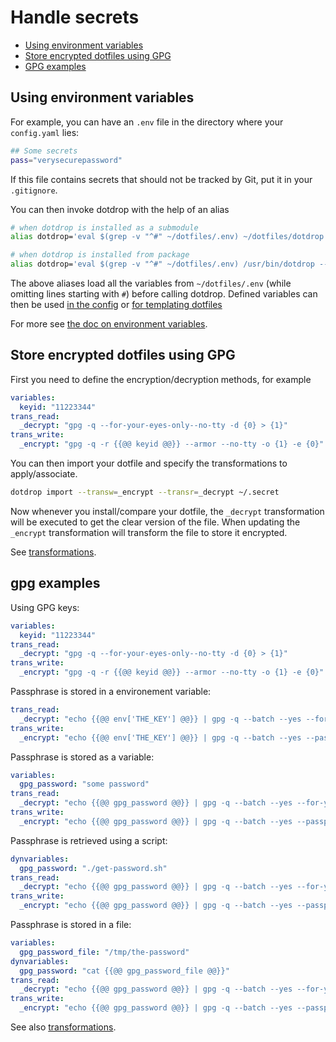 # Handle secrets

* [Using environment variables](#using-environment-variables)
* [Store encrypted dotfiles using GPG](#store-encrypted-dotfiles-using-gpg)
* [GPG examples](#gpg-examples)

## Using environment variables

For example, you can have an `.env` file in the directory where your `config.yaml` lies:
```bash
## Some secrets
pass="verysecurepassword"
```

If this file contains secrets that should not be tracked by Git,
put it in your `.gitignore`.

You can then invoke dotdrop with the help of an alias
```bash
# when dotdrop is installed as a submodule
alias dotdrop='eval $(grep -v "^#" ~/dotfiles/.env) ~/dotfiles/dotdrop.sh'

# when dotdrop is installed from package
alias dotdrop='eval $(grep -v "^#" ~/dotfiles/.env) /usr/bin/dotdrop --cfg=~/dotfiles/config.yaml'
```

The above aliases load all the variables from `~/dotfiles/.env`
(while omitting lines starting with `#`) before calling dotdrop.
Defined variables can then be used [in the config](../config/config-file.md#template-config-entries)
or [for templating dotfiles](../templating.md)

For more see [the doc on environment variables](../templating.md#environment-variables).

## Store encrypted dotfiles using GPG

First you need to define the encryption/decryption methods, for example
```yaml
variables:
  keyid: "11223344"
trans_read:
  _decrypt: "gpg -q --for-your-eyes-only--no-tty -d {0} > {1}"
trans_write:
  _encrypt: "gpg -q -r {{@@ keyid @@}} --armor --no-tty -o {1} -e {0}"
```

You can then import your dotfile and specify the transformations to apply/associate.
```bash
dotdrop import --transw=_encrypt --transr=_decrypt ~/.secret
```

Now whenever you install/compare your dotfile, the `_decrypt` transformation will be executed
to get the clear version of the file.
When updating the `_encrypt` transformation will transform the file to store it encrypted.

See [transformations](../config/config-transformations.md).

## gpg examples

Using GPG keys:
```yaml
variables:
  keyid: "11223344"
trans_read:
  _decrypt: "gpg -q --for-your-eyes-only--no-tty -d {0} > {1}"
trans_write:
  _encrypt: "gpg -q -r {{@@ keyid @@}} --armor --no-tty -o {1} -e {0}"
```

Passphrase is stored in a environement variable:
```yaml
trans_read:
  _decrypt: "echo {{@@ env['THE_KEY'] @@}} | gpg -q --batch --yes --for-your-eyes-only --passphrase-fd 0 --no-tty -d {0} > {1}"
trans_write:
  _encrypt: "echo {{@@ env['THE_KEY'] @@}} | gpg -q --batch --yes --passphrase-fd 0 --no-tty -o {1} -c {0}"
```

Passphrase is stored as a variable:
```yaml
variables:
  gpg_password: "some password"
trans_read:
  _decrypt: "echo {{@@ gpg_password @@}} | gpg -q --batch --yes --for-your-eyes-only --passphrase-fd 0 --no-tty -d {0} > {1}"
trans_write:
  _encrypt: "echo {{@@ gpg_password @@}} | gpg -q --batch --yes --passphrase-fd 0 --no-tty -o {1} -c {0}"
```

Passphrase is retrieved using a script:
```yaml
dynvariables:
  gpg_password: "./get-password.sh"
trans_read:
  _decrypt: "echo {{@@ gpg_password @@}} | gpg -q --batch --yes --for-your-eyes-only --passphrase-fd 0 --no-tty -d {0} > {1}"
trans_write:
  _encrypt: "echo {{@@ gpg_password @@}} | gpg -q --batch --yes --passphrase-fd 0 --no-tty -o {1} -c {0}"
```

Passphrase is stored in a file:
```yaml
variables:
  gpg_password_file: "/tmp/the-password"
dynvariables:
  gpg_password: "cat {{@@ gpg_password_file @@}}"
trans_read:
  _decrypt: "echo {{@@ gpg_password @@}} | gpg -q --batch --yes --for-your-eyes-only --passphrase-fd 0 --no-tty -d {0} > {1}"
trans_write:
  _encrypt: "echo {{@@ gpg_password @@}} | gpg -q --batch --yes --passphrase-fd 0 --no-tty -o {1} -c {0}"
```

See also [transformations](../config/config-transformations.md).